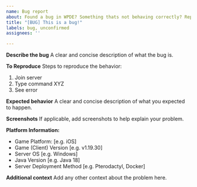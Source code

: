 ```yaml
---
name: Bug report
about: Found a bug in WPDE? Something thats not behaving correctly? Report it here!
title: "[BUG] This is a bug!"
labels: bug, unconfirmed
assignees: ''

---
```


**Describe the bug**
A clear and concise description of what the bug is.

**To Reproduce**
Steps to reproduce the behavior:
1. Join server
2. Type command XYZ
3. See error

**Expected behavior**
A clear and concise description of what you expected to happen.

**Screenshots**
If applicable, add screenshots to help explain your problem.

**Platform Information:**
 - Game Platform: [e.g. iOS]
 - Game (Client) Version [e.g. v1.19.30]
 - Server OS [e.g. Windows]
 - Java Version [e.g. Java 18]
 - Server Deployment Method [e.g. Pterodactyl, Docker]

**Additional context**
Add any other context about the problem here.
